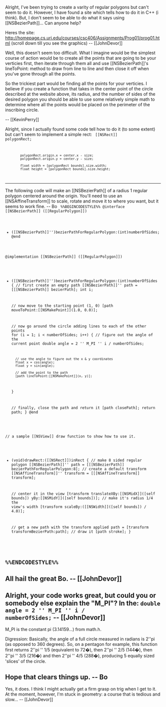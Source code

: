 

Alright, I've been trying to create a varity of regular polygons but can't seem to do it. However, I have found a site which tells how to do it in C++ (i think). But, I don't seem to be able to do what it says using [[NSBezierPath]]... Can anyone help?

Heres the site: http://homepage.cs.uri.edu/courses/csc406/Assignments/Prog01/prog01.html
(scroll down till you see the graphics)
-- [[JohnDevor]]

Well, this doesn't seem too difficult. What I imagine would be the simplest course of action would be to create all the points that are going to be your verticies first, then iterate through them all and use [[NSBezierPath]]'s lineToPoint: method to draw from line to line and then close it off when you've gone through all the points.

So the trickiest part would be finding all the points for your verticies. I believe if you create a function that takes in the center point of the circle described at the website above, its radius, and the number of sides of the desired polygon you should be able to use some relatively simple math to determine where all the points would be placed on the perimeter of the inscribing circle.

-- [[KevinPerry]]

Alright, since I actually found some code tell how to do it (to some extent) but can't seem to implement a simple rect:
<code>
[[NSRect]] polygonRect;
            
            polygonRect.origin.x = center.x - size;
            polygonRect.origin.y = center.y - size;
            
            float width = [polygonRect bounds].size.width;
            float height = [polygonRect bounds].size.height;
</code>

----

The following code will make an [[NSBezierPath]] of a radius 1 regular polygon centered around the origin.  You'll need to use an [[NSAffineTransform]] to scale, rotate and move it to where you want, but it seems to work fine. -- Bo
<code>
%%BEGINCODESTYLE%%
@interface [[NSBezierPath]] ([[RegularPolygon]])
+ ([[NSBezierPath]]'')bezierPathForRegularPolygon:(int)numberOfSides;
@end

@implementation [[NSBezierPath]] ([[RegularPolygon]])
+ ([[NSBezierPath]]'')bezierPathForRegularPolygon:(int)numberOfSides
{
	// first create an empty path
	[[NSBezierPath]]'' path = [[[NSBezierPath]] bezierPath];
	int i;

	// now move to the starting point (1, 0)
	[path moveToPoint:[[NSMakePoint]](1.0, 0.0)];

	// now go around the circle adding lines to each of the other points
	for (i = 1; i < numberOfSides; i++) {
		// figure out the angle of the current point
		double angle = 2 '' M_PI '' i  / numberOfSides;

		// use the angle to figure out the x & y coordinates
		float x = cos(angle);
		float y = sin(angle);

		// add the point to the path
		[path lineToPoint:[[NSMakePoint]](x, y)];
	}

	// finally, close the path and return it
	[path closePath];
	return path;
}
@end

// a sample [[NSView]] draw function to show how to use it.
- (void)drawRect:([[NSRect]])inRect
{
	// make 8 sided regular polygon
	[[NSBezierPath]]'' path = [[[NSBezierPath]] bezierPathForRegularPolygon:8];
	// create a default transform
	[[NSAffineTransform]]'' transform = [[[NSAffineTransform]] transform];

	// center it in the view
	[transform translateXBy:[[NSMidX]]([self bounds]) yBy:[[NSMidY]]([self bounds])];
	// make it's radius 1/4 the view's width
	[transform scaleBy:([[NSWidth]]([self bounds]) / 4.0)];

	// get a new path with the transform applied
	path = [transform transformBezierPath:path];
	// draw it
	[path stroke];
}

%%ENDCODESTYLE%%
</code>
----
All hail the great Bo. -- [[JohnDevor]]
----
Alright, your code works great, but could you or somebody else explain the "M_PI"? In the: <code>double angle = 2 '' M_PI '' i  / numberOfSides;</code>
-- [[JohnDevor]]
----
M_PI is the constant pi (3.14159...) from math.h.

Digression: Basically, the angle of a full circle measured in radians is 2''pi (as opposed to 360 degrees).  So, on a pentagon for example, this function first returns 2''pi '' 1/5 (equivalent to 72�), then 2''pi '' 2/5 (144�), then 2''pi '' 3/5 (216�) and then 2''pi '' 4/5 (288�), producing 5 equally sized 'slices' of the circle.  

Hope that clears things up.  -- Bo
----
Yes, it does. I think I might actually get a firm grasp on trig when I get to it. At the moment, however, I'm stuck in geometry: a course that is tedious and  slow... -- [[JohnDevor]]